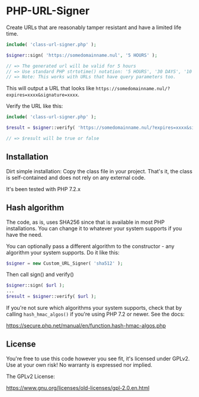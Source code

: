 # PHP-URL-Signer
Create URLs that are reasonably tamper resistant and have a limited life time.

```php
include( 'class-url-signer.php' );

$signer::sign( 'https://somedomainname.nul', '5 HOURS' );

// => The generated url will be valid for 5 hours
// => Use standard PHP strtotime() notation: '5 HOURS', '30 DAYS', '10 MINUTES', etc
// => Note: This works with URLs that have query parameters too. 
```
This will output a URL that looks like `https://somedomainname.nul/?expires=xxxx&signature=xxxx`.

Verify the URL like this: 

```php
include( 'class-url-signer.php' );

$result = $signer::verify( 'https://somedomainname.nul/?expires=xxxx&signature=xxxx' );

// => $result will be true or false
```

## Installation

Dirt simple installation: Copy the class file in your project. That's it, the class is self-contained and does not rely on any external code. 

It's been tested with PHP 7.2.x

## Hash algorithm

The code, as is, uses SHA256 since that is available in most PHP installations. You can change it to whatever your system supports if you have the need. 

You can optionally pass a different algorithm to the constructor - any algorithm your system supports. Do it like this: 

```php
$signer = new Custom_URL_Signer( 'sha512' );
```

Then call sign() and verify()

```php 
$signer::sign( $url );
...
$result = $signer::verify( $url );
```
If you're not sure which algorithms your system supports, check that by calling ```hash_hmac_algos()``` if you're using PHP 7.2 or newer. See the docs:

https://secure.php.net/manual/en/function.hash-hmac-algos.php

## License
You're free to use this code however you see fit, it's licensed under GPLv2. Use at your own risk! No warranty is expressed nor implied.

The GPLv2 License:

https://www.gnu.org/licenses/old-licenses/gpl-2.0.en.html
